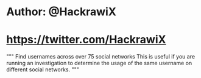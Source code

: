 # Author: @HackrawiX
# https://twitter.com/HackrawiX


 """ Find usernames across over 75 social networks
This is useful if you are running an investigation to determine the usage of the same username on different social networks.
"""
